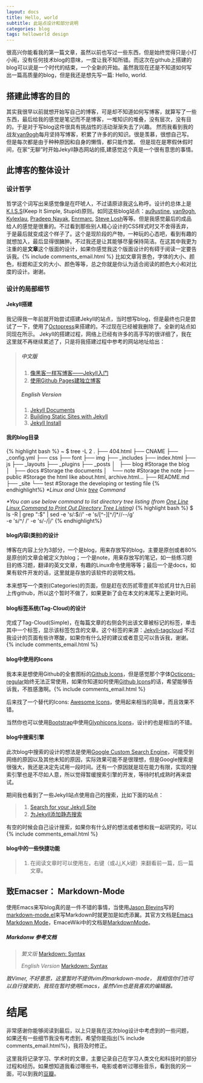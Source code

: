 ```yaml
---
layout: docs
title: Hello, world
subtitle: 此站点设计和部分说明
categories: blog
tags: helloworld design
---
```


很高兴你能看我的第一篇文章，虽然以前也写过一些东西，但是始终觉得只是小打小闹，没有任何技术blog的意味，一度让我不知所错。而这次在github上搭建的blog可以说是一个时代的结束，一个全新的开始。虽然我现在还是不知道如何写出一篇高质量的blog，但是我还是想先写一篇: Hello, world.

## 搭建此博客的目的
其实我很早以前就想开始写自己的博客，可是却不知道如何写博客，就算写了一些东西，最后给我的感觉是笔记而不是博客，一堆知识的堆叠，没有层次，没有目的。于是对于写blog这件很具有挑战性的活动渐渐失去了兴趣。
然而我看到我的战友[van9ogh][]每月坚持写博客，积累了许多的的知识。很是羡慕，很想自己写。但是每次都是由于种种原因和自身的懒惰，都只能作罢。
但是现在是寒假休假时间，在家“无聊”时开始Jekyll静态网站的搭,建感觉这个真是一个很有意思的事情。

[van9ogh]: http://forestgump.me

## 此博客的整体设计
### 设计哲学 ###
哲学这个词写出来感觉像是在吓唬人，不过请原谅我这么称呼。设计的总体上是[K.I.S.S](http://en.wikipedia.org/wiki/KISS_principle)(Keep It Simple, Stupid)原则。如同这些blog站点：[au9ustine][], [van9ogh][], [Kylexlau][], [Pradeep Nayak][], [Enrmarc][], [Steve Losh][]等等。但是我感觉最后的成品给人的感觉是很重的。不过看到那些别人精心设计的CSS样式时又不舍得丢弃，于是最后就变成这个样子了。这个是现阶段的产物，一种玩的心态吧，看到有趣的就想加入，最后显得很臃肿。不过我还是让其能够尽量保持简洁。在这其中我更为注重的是**文章**这个版面的设计，如果你感觉我这个版面设计的有碍于阅读一定要告诉我。{% include comments_email.html %}
比如文章背景色，字体的大小、颜色，标题和正文的大小、颜色等等，总之你就是你认为适合阅读的颜色大小和对比度的设计。谢谢。

[Kylexlau]: http://kyle.xlau.org/

[Steve Losh]: http://stevelosh.com/

[Enrmarc]: http://enrmarc.github.com/index.htm

[Pradeep Nayak]: http://pradeepnayak.in/

[au9ustine]: http://au9ustine.github.com/

### 设计的局部细节 ###
#### Jekyll搭建 ####
我记得我一年前就开始尝试搭建Jekyll的站点，当时想写blog，但是最终也只是尝试了一下，使用了[Octopress][]来搭建的。不过现在已经被我删除了。全新的站点如同现在所示。
Jekyll的搭建过程，网络上已经有许多的高手写的很详细了，我在这里就不再继续累述了，只是将我搭建过程中参考的网站地址给出：

> ##### 中文版 #####
> 1. [像黑客一样写博客——Jekyll入门](http://www.soimort.org/posts/101/)
> 2. [使用Github Pages建独立博客](http://beiyuu.com/github-pages/)
> 
> ##### English Version #####
> 1. [Jekyll Documents](https://github.com/mojombo/jekyll/wiki)
> 2. [Building Static Sites with Jekyll](http://net.tutsplus.com/tutorials/other/building-static-sites-with-jekyll/)
> 3. [Jekyll Install](https://github.com/mojombo/jekyll/wiki/install)

[Octopress]: http://octopress.org/

#### 我的blog目录 ####
{% highlight bash %}
~ $ tree -L 2 
.
├── 404.html
├── CNAME
├── _config.yml
├── css
├── font
├── img
├── _includes
├── index.html
├── js
├── _layouts
├── _plugins
├── _posts
│   ├── blog      #Storage the blog
│   ├── docs      #Storage the documents
│   └── note      #Storage the note
├── public         #Storage the html like about.html, archive.html...
├── README.md
├── _site
└── test           #Storage the developing or testing file
{% endhighlight%}
*\*Linux and Unix [tree](http://www.computerhope.com/unix/tree.htm) Command*

*\*You can use below command to list directory tree listing
(from [One Line Linux Command to Print Out Directory Tree Listing](http://systembash.com/content/one-line-linux-command-to-print-out-directory-tree-listing/))*
{% highlight bash %}
$ ls -R | grep ":$" | sed -e 's/:$//' -e 's/[^-][^\/]*\//--/g' \
-e 's/^/ /' -e 's/-/|/'
{% endhighlight%}

#### blog内容(类别)的设计 ####
博客在内容上分为3部分，一个是blog，用来存放写的blog，主要是原创或者80%是原创的文章会被定义为blog；一个是note，用来存放写的笔记，如一些练习题目的练习题，翻译的英文文章，有趣的Linux命令使用等等；最后一个是docs，如果有软件开发的话，这里就是存放的该软件的说明文档。

本来想写一个类别(Categories)的页面，但是赶在农历贰零壹贰年拾贰月廿九日前上传github，所以这个暂时不做了，如果更新了会在本文的末尾写上更新时间。

#### blog标签系统(Tag-Cloud)的设计 ####
完成了Tag-Cloud(Simple)，在每篇文章的右侧会列出该文章被标记的标签，单击其中一个标签，显示该标签包含的文章。这个标签的来源：[Jekyll-tagcloud](http://enrmarc.github.com/blog/Jekyll-tagcloud/)
不过我设计的页面有些许寒酸，如果你有什么好的建议或者意见可以告诉我，谢谢。{% include comments_email.html %}

#### blog中使用的Icons ####
我本来是想使用Github的全套图标的[Github Icons][]，但是感觉那个字体[Octicons-regular](https://github.com/blog/1135-the-making-of-octicons)始终无法正常使用，如果你知道如何使用[Github Icons][]的话，希望能够告诉我，不胜感激啊。{% include comments_email.html %}

后来找了一个替代的Icons: [Awesome Icons](http://fortawesome.github.com/Font-Awesome/)，使用起来相当的简单，而且效果不错。

当然你也可以使用[Bootstrap][]中使用[Glyphicons Icons](http://glyphicons.com/)，设计的也是相当的不错。

[Github Icons]: https://github.com/styleguide/css/7.0

[Bootstrap]: http://twitter.github.com/bootstrap/

#### blog中搜索引擎 ####
此次blog中搜索的设计的想法是使用[Google Custom Search Engine][]，可能受到网络的原因以及其他未知的原因，实际效果可能不是很理想，但是Google搜索是很强大，我还是决定先试用一段时间。还有一个原因就是现在能力有限，实现的搜索引擎也是不尽如人意，所以觉得暂缓搜索引擎的开发，等待时机成熟时再来尝试。

期间我也看到了一些Jekyll站点使用自己的搜索，比如下面的站点：

> 1. [Search for your Jekyll Site](http://pradeepnayak.in/technology/2012/06/20/search-for-your-jekyll-site/)
> 2. [为Jekyll添加静态搜索](http://kingauthur.info/2012/12/03/the-things-about-jekyll/)

有空的时候会自己设计搜索，如果你有什么好的想法或者想和我一起研究的，可以{% include comments_email.html %}

[Google Custom Search Engine]: https://www.google.com/cse/

#### blog中的一些快捷功能 ####
> 1. 在阅读文章时可以使用左，右键（或J,j,K,k键）来翻看前一篇，后一篇文章。

## 致Emacser： Markdown-Mode ##
使用Emacs来写blog真的是一件不错的事情，当使用[Jason Blevins](http://jblevins.org/)写的[markdown-mode.el](http://jblevins.org/projects/markdown-mode/markdown-mode.el)来写Markdown时就更加是如虎添翼。其官方文档是[Emacs Markdown Mode](http://jblevins.org/projects/markdown-mode/)，EmaceWiki中的文档是[MarkdownMode](http://emacswiki.org/emacs/MarkdownMode)。

##### Markdonw 参考文档 #####

> *繁文版*
> [Markdown: Syntax](http://markdown.tw/#blockquote)
>
> *English Version*
> [Markdown: Syntax](http://daringfireball.net/projects/markdown/syntax)

*致Vimer, 不好意思，这里暂时不提供vim的markdown-mode， 我相信你们也可以自行搜索到，我现在暂时使用Emacs，虽然Vim也是我喜欢的编辑器。*

# 结尾 #
非常感谢你能够阅读到最后，以上只是我在这次blog设计中考虑到的一些问题，如果还有一些细节我没有考虑到，希望你能指出{% include comments_email.html%}，我将及时修正。

这里我将记录学习、学术时的文章，主要记录自己在学习人类文化和科技时的部分过程和经历。如果想知道我看过哪些书，电影或者听过哪些音乐，看到我的另一面，可以到我的[豆瓣](http://www.douban.com/people/creamidea/)。
